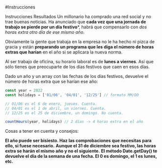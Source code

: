 #Instrucciones

Instrucciones
Resultados
Un millonario ha comprado una red social y no trae buenas noticias. Ha anunciado que **cada vez que una jornada de trabajo se pierde por un día festivo***, habrá que compensarlo con *dos horas extra otro día de ese mismo año*.

Obviamente la gente que trabaja en la empresa no le ha hecho ni pizca de gracia y están **preparando un programa que les diga el número de horas extras que harían** en el año si se aplicara la nueva norma.

Al ser trabajo de oficina, su horario laboral es de **lunes a viernes**. Así que sólo tienes que preocuparte de los días festivos que caen en esos días.

Dado un año y un array con las fechas de los días festivos, devuelve el número de horas extra que se harían ese año:

```js
const year = 2022
const holidays = ['01/06', '04/01', '12/25'] // formato MM/DD

// 01/06 es el 6 de enero, jueves. Cuenta.
// 04/01 es el 1 de abril, un viernes. Cuenta.
// 12/25 es el 25 de diciembre, un domingo. No cuenta.

countHours(year, holidays) // 2 días -> 4 horas extra en el año
```

Cosas a tener en cuenta y consejos:

**El año puede ser bisiesto. Haz las comprobaciones que necesitas para ello, si fuese necesario.**
**Aunque el 31 de diciembre sea festivo, las horas extra se harán el mismo año y no el siguiente.**
**El método Date.getDay() te devuelve el día de la semana de una fecha. El 0 es domingo, el 1 es lunes, etc.**